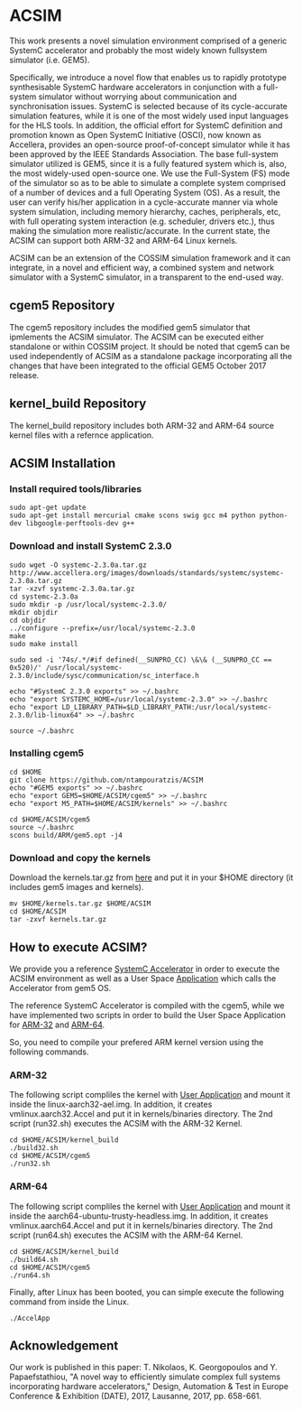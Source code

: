 # ACSIM
This work presents a novel simulation environment comprised of a generic SystemC accelerator and probably the most widely known fullsystem
simulator (i.e. GEM5). 

Specifically, we introduce a novel flow that enables us to rapidly prototype synthesisable SystemC hardware accelerators in conjunction with a full-system simulator without worrying about communication and synchronisation issues. SystemC is selected because of its cycle-accurate simulation features, while it is one of the most widely used input languages for the HLS tools. In addition, the official effort for SystemC definition and promotion known as Open SystemC Initiative (OSCI), now known as Accellera, provides an open-source proof-of-concept simulator while it has been approved by the IEEE Standards Association. The base full-system simulator utilized is GEM5, since it is a fully featured system which is, also, the most widely-used open-source one. We use the Full-System (FS) mode of the simulator so as to be able to simulate a complete system comprised of a number of devices and a full Operating System (OS). As a result, the user can verify his/her application in a cycle-accurate manner via whole system simulation, including memory hierarchy, caches, peripherals, etc, with full operating system interaction (e.g. scheduler, drivers etc.), thus making the simulation more realistic/accurate. In the current state, the ACSIM can support both ARM-32 and ARM-64 Linux kernels.

ACSIM can be an extension of the COSSIM simulation framework and it can integrate, in a novel and efficient way,
a combined system and network simulator with a SystemC simulator, in a transparent to the end-used way.

## cgem5 Repository
The cgem5 repository includes the modified gem5 simulator that ipmlements the ACSIM simulator. The ACSIM can be executed either standalone or within COSSIM project. It should be noted that cgem5 can be used independently of ACSIM as a standalone package incorporating all the changes that have been integrated to the official GEM5 October 2017 release.

## kernel_build Repository
The kernel_build repository includes both ARM-32 and ARM-64 source kernel files with a refernce application. 

## ACSIM Installation

### Install required tools/libraries

```
sudo apt-get update
sudo apt-get install mercurial cmake scons swig gcc m4 python python-dev libgoogle-perftools-dev g++
```


### Download and install SystemC 2.3.0

```
sudo wget -O systemc-2.3.0a.tar.gz http://www.accellera.org/images/downloads/standards/systemc/systemc-2.3.0a.tar.gz
tar -xzvf systemc-2.3.0a.tar.gz
cd systemc-2.3.0a
sudo mkdir -p /usr/local/systemc-2.3.0/
mkdir objdir
cd objdir
../configure --prefix=/usr/local/systemc-2.3.0
make
sudo make install

sudo sed -i '74s/.*/#if defined(__SUNPRO_CC) \&\& (__SUNPRO_CC == 0x520)/' /usr/local/systemc-2.3.0/include/sysc/communication/sc_interface.h

echo "#SystemC 2.3.0 exports" >> ~/.bashrc
echo "export SYSTEMC_HOME=/usr/local/systemc-2.3.0" >> ~/.bashrc
echo "export LD_LIBRARY_PATH=$LD_LIBRARY_PATH:/usr/local/systemc-2.3.0/lib-linux64" >> ~/.bashrc

source ~/.bashrc
```


### Installing cgem5

```
cd $HOME
git clone https://github.com/ntampouratzis/ACSIM
echo "#GEM5 exports" >> ~/.bashrc
echo "export GEM5=$HOME/ACSIM/cgem5" >> ~/.bashrc
echo "export M5_PATH=$HOME/ACSIM/kernels" >> ~/.bashrc

cd $HOME/ACSIM/cgem5
source ~/.bashrc
scons build/ARM/gem5.opt -j4
```


### Download and copy the kernels
Download the kernels.tar.gz from [here](http://kition.mhl.tuc.gr:8000/f/a16324207b/) and put it in your $HOME directory (it includes gem5 images and kernels).

```
mv $HOME/kernels.tar.gz $HOME/ACSIM
cd $HOME/ACSIM
tar -zxvf kernels.tar.gz
```

## How to execute ACSIM?
We provide you a reference [SystemC Accelerator](cgem5/src/dev/arm/SystemC_Accelerator/dev0/SystemCDevice0.cc) in order to execute the ACSIM environment as well as a User Space [Application](kernel_build/Application/TestApp.c) which calls the Accelerator from gem5 OS.

The reference SystemC Accelerator is compiled with the cgem5, while we have implemented two scripts in order to build the User Space Application for [ARM-32](kernel_build/build32.sh) and [ARM-64](kernel_build/build64.sh).

So, you need to compile your prefered ARM kernel version using the following commands.


### ARM-32
The following script compliles the kernel with [User Application](Application/TestApp.c) and mount it inside the linux-aarch32-ael.img. In addition, it creates vmlinux.aarch32.Accel and put it in kernels/binaries directory. The 2nd script (run32.sh) executes the ACSIM with the ARM-32 Kernel.
```
cd $HOME/ACSIM/kernel_build
./build32.sh
cd $HOME/ACSIM/cgem5
./run32.sh
```

### ARM-64
The following script compliles the kernel with [User Application](Application/TestApp.c) and mount it inside the aarch64-ubuntu-trusty-headless.img. In addition, it creates vmlinux.aarch64.Accel and put it in kernels/binaries directory. The 2nd script (run64.sh) executes the ACSIM with the ARM-64 Kernel.
```
cd $HOME/ACSIM/kernel_build
./build64.sh
cd $HOME/ACSIM/cgem5
./run64.sh
```

Finally, after Linux has been booted, you can simple execute the following command from inside the Linux.
```
./AccelApp
```


## Acknowledgement
Our work is published in this paper: T. Nikolaos, K. Georgopoulos and Y. Papaefstathiou, "A novel way to efficiently simulate complex full systems incorporating hardware accelerators," Design, Automation & Test in Europe Conference & Exhibition (DATE), 2017, Lausanne, 2017, pp. 658-661.
